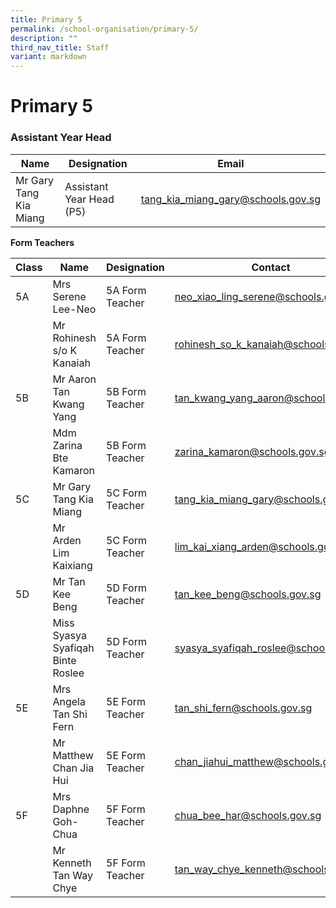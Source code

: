 ```yaml
---
title: Primary 5
permalink: /school-organisation/primary-5/
description: ""
third_nav_title: Staff
variant: markdown
---
```

# **Primary 5**

### Assistant Year Head

|Name|	Designation|	Email|
|----|----|----|
|Mr Gary Tang Kia Miang	| Assistant Year Head (P5)	|tang_kia_miang_gary@schools.gov.sg|

**Form Teachers**

| Class | Name | Designation | Contact | 
| -------- | -------- | -------- |-------- |
|5A|	Mrs Serene Lee-Neo|5A Form Teacher	|neo_xiao_ling_serene@schools.gov.sg|
||Mr Rohinesh s/o K Kanaiah	|5A Form Teacher|rohinesh_so_k_kanaiah@schools.gov.sg|
|5B|	Mr Aaron Tan Kwang Yang	|5B Form Teacher|tan_kwang_yang_aaron@schools.gov.sg|
||Mdm Zarina Bte Kamaron	|5B Form Teacher|	zarina_kamaron@schools.gov.sg|
|5C|	Mr Gary Tang Kia Miang	|5C Form Teacher|	tang_kia_miang_gary@schools.gov.sg|
||Mr Arden Lim Kaixiang	|5C Form Teacher	|lim_kai_xiang_arden@schools.gov.sg|
|5D|	Mr Tan Kee Beng	|5D Form Teacher|	tan_kee_beng@schools.gov.sg|
||Miss Syasya Syafiqah Binte Roslee|	5D Form Teacher|	syasya_syafiqah_roslee@schools.gov.sg|
|5E	|Mrs Angela Tan Shi Fern	|5E Form Teacher|	tan_shi_fern@schools.gov.sg|
||Mr Matthew Chan Jia Hui	|5E Form Teacher	|chan_jiahui_matthew@schools.gov.sg|
|5F	|Mrs Daphne Goh-Chua	|5F Form Teacher|	chua_bee_har@schools.gov.sg|
||Mr Kenneth Tan Way Chye	|5F Form Teacher|	tan_way_chye_kenneth@schools.gov.sg|